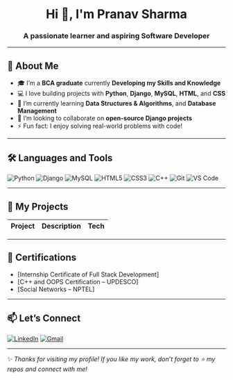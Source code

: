 <h1 align="center">Hi 👋, I'm Pranav Sharma</h1>
<h3 align="center">A passionate learner and aspiring Software Developer</h3>

---

## 🚀 About Me

- 🎓 I’m a **BCA graduate** currently **Developing my Skills and Knowledge**
- 💻 I love building projects with **Python**, **Django**, **MySQL**, **HTML**, and **CSS**
- 🌱 I’m currently learning **Data Structures & Algorithms**, and **Database Management**
- 👯 I’m looking to collaborate on **open-source Django projects**
- ⚡ Fun fact: I enjoy solving real-world problems with code!

---

## 🛠️ Languages and Tools

![Python](https://img.shields.io/badge/-Python-3776AB?style=for-the-badge&logo=python&logoColor=white)
![Django](https://img.shields.io/badge/-Django-092E20?style=for-the-badge&logo=django&logoColor=white)
![MySQL](https://img.shields.io/badge/-MySQL-4479A1?style=for-the-badge&logo=mysql&logoColor=white)
![HTML5](https://img.shields.io/badge/-HTML5-E34F26?style=for-the-badge&logo=html5&logoColor=white)
![CSS3](https://img.shields.io/badge/-CSS3-1572B6?style=for-the-badge&logo=css3&logoColor=white)
![C++](https://img.shields.io/badge/-C++-00599C?style=for-the-badge&logo=c%2B%2B&logoColor=white)
![Git](https://img.shields.io/badge/-Git-F05032?style=for-the-badge&logo=git&logoColor=white)
![VS Code](https://img.shields.io/badge/-VSCode-007ACC?style=for-the-badge&logo=visual-studio-code&logoColor=white)

---

## 📂 My Projects

| Project | Description | Tech |
| ------- | ------------ | ---- |

---

## 📜 Certifications

- [Internship Certificate of Full Stack Development]
-	[C++ and OOPS Certification – UPDESCO]  
-	[Social Networks – NPTEL]  

---

## 📫 Let’s Connect

[![LinkedIn](https://img.shields.io/badge/-LinkedIn-0077B5?style=for-the-badge&logo=linkedin&logoColor=white)](https://www.linkedin.com/in/pranav-sharma-6823aa315/)
[![Gmail](https://img.shields.io/badge/-Gmail-D14836?style=for-the-badge&logo=gmail&logoColor=white)](mailto:1199pranav@gmail.com)

---

✨ *Thanks for visiting my profile! If you like my work, don’t forget to ⭐ my repos and connect with me!*
